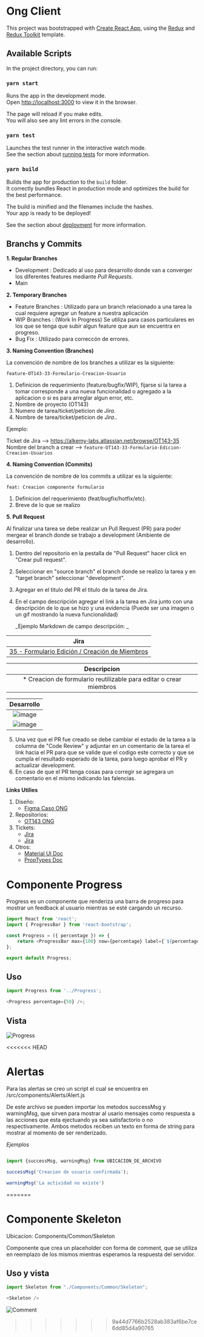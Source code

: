 # Ong Client

This project was bootstrapped with [Create React App](https://github.com/facebook/create-react-app), using the [Redux](https://redux.js.org/) and [Redux Toolkit](https://redux-toolkit.js.org/) template.

## Available Scripts

In the project directory, you can run:

### `yarn start`

Runs the app in the development mode.<br />
Open [http://localhost:3000](http://localhost:3000) to view it in the browser.

The page will reload if you make edits.<br />
You will also see any lint errors in the console.

### `yarn test`

Launches the test runner in the interactive watch mode.<br />
See the section about [running tests](https://facebook.github.io/create-react-app/docs/running-tests) for more information.

### `yarn build`

Builds the app for production to the `build` folder.<br />
It correctly bundles React in production mode and optimizes the build for the best performance.

The build is minified and the filenames include the hashes.<br />
Your app is ready to be deployed!

See the section about [deployment](https://facebook.github.io/create-react-app/docs/deployment) for more information.

## Branchs y Commits

**1. Regular Branches**

- Development : Dedicado al uso para desarrollo donde van a converger los diferentes features mediante _Pull Requests_.
- Main

**2. Temporary Branches**

- Feature Branches : Utilizado para un branch relacionado a una tarea la cual requiere agregar un feature a nuestra aplicación
- WIP Branches : (Work In Progress) Se utiliza para casos particulares en los que se tenga que subir algun feature que aun se encuentra en progreso.
- Bug Fix : Utilizado para correccón de errores.

**3. Naming Convention (Branches)**

La convención de nombre de los branches a utilizar es la siguiente:

    feature-OT143-33-Formulario-Creacion-Usuario

1. Definicion de requerimiento (feature/bugfix/WIP), fijarse si la tarea a tomar corresponde a una nueva funcionalidad o agregado a la aplicacion o si es para arreglar algun error, etc.
2. Nombre de proyecto (OT143)
3. Numero de tarea/ticket/peticion de _Jira_.
4. Nombre de tarea/ticket/peticion de _Jira_..

Ejemplo:

Ticket de Jira --> https://alkemy-labs.atlassian.net/browse/OT143-35
Nombre del branch a crear --> `feature-OT143-33-Formulario-Edicion-Creacion-Usuarios`

**4. Naming Convention (Commits)**

La convención de nombre de los commits a utilizar es la siguiente:

    feat: Creacion componente formulario

1. Definicion del requerimiento (feat/bugfix/hotfix/etc).
2. Breve de lo que se realizo

**5. Pull Request**

Al finalizar una tarea se debe realizar un Pull Request (PR) para poder mergear el branch donde se trabajo a development (Ambiente de desarrollo).

1. Dentro del repositorio en la pestalla de "Pull Request" hacer click en "Crear pull request".
2. Seleccionar en "source branch" el branch donde se realizo la tarea y en "target branch" seleccionar "development".
3. Agregar en el titulo del PR el titulo de la tarea de Jira.
4. En el campo descripción agregar el link a la tarea en Jira junto con una descripción de lo que se hizo y una evidencia (Puede ser una imagen o un gif mostrando la nueva funcionalidad)

   _Ejemplo Markdown de campo descripción: _

|                                              **Jira**                                               |
| :-------------------------------------------------------------------------------------------------: |
| [35 - Formulario Edición / Creación de Miembros](https://alkemy-labs.atlassian.net/browse/OT143-35) |

|                             Descripcion                             |
| :-----------------------------------------------------------------: |
| \* Creacion de formulario reutilizable para editar o crear miembros |

|                        **Desarrollo**                         |
| :-----------------------------------------------------------: |
| ![image](/uploads/e6a46eff01e09be564e98f553388c856/image.png) |
| ![image](/uploads/594368214ff44e7f6605ec2799ee9d7d/image.png) |

5. Una vez que el PR fue creado se debe cambiar el estado de la tarea a la columna de "Code Review" y adjuntar en un comentario de la tarea el link hacia el PR para que se valide que el codigo este correcto y que se cumpla el resultado esperado de la tarea, para luego aprobar el PR y actualizar development.
6. En caso de que el PR tenga cosas para corregir se agregara un comentario en el mismo indicando las falencias.

**Links Utilies**

1. Diseño:
   - [Figma Caso ONG](https://www.figma.com/file/sjpq9FnkPbPNO3cnqkiXGM/Caso-ONG-Alkemy?node-id=0%3A1)
2. Repositorios:
   - [OT143 ONG](https://github.com/alkemyTech/OT143-CLIENT)
3. Tickets:
   - [Jira](http://redmine.yvera.gob.ar/)
   - [Jira](https://alkemy-labs.atlassian.net/jira/software/c/projects/OT143/boards/216/)
4. Otros:
   - [Material UI Doc](https://mui.com/)
   - [PropTypes Doc](https://es.reactjs.org/docs/typechecking-with-proptypes.html)

# Componente Progress

Progress es un componente que renderiza una barra de progreso para mostrar un feedback al usuario mientras se esté cargando un recurso.

```javascript
import React from 'react';
import { ProgressBar } from 'react-bootstrap';

const Progress = ({ percentage }) => {
	return <ProgressBar max={100} now={percentage} label={`${percentage}%`} />;
};

export default Progress;
```

## Uso

```javascript
import Progress from '../Progress';

<Progress percentage={50} />;
```

## Vista

![Progress](https://user-images.githubusercontent.com/68795135/156629350-ff0c5b63-8afa-488d-835b-01aab4437846.png)

<<<<<<< HEAD
# Alertas

Para las alertas se creo un script el cual se encuentra en /src/components/Alerts/Alert.js

De este archivo se pueden importar los metodos successMsg y warningMsg, que sirven para mostrar al usario mensajes como respuesta a las acciones
que esta ejectuando ya sea satisfactorio o no respectivamente. Ambos metodos reciben un texto en forma de string para mostrar al momento de ser renderizado.

_Ejemplos_

```javascript

import {successMsg, warningMsg} from UBICACION_DE_ARCHIVO

successMsg('Creacion de usuario confirmada');

warningMsg('La actividad no existe')
```
=======
# Componente Skeleton

Ubicacion: Components/Common/Skeleton

Componente que crea un placeholder con forma de comment, que se utiliza en reemplazo de los mismos mientras esperamos la respuesta del servidor.

## Uso y vista

```javascript
import Skeleton from "./Components/Common/Skeleton";

<Skeleton />
````


![Comment](https://ibb.co/VM7bYMg)





>>>>>>> 9a44d7766b2528ab383af6be7ce6dd85d4a90765

